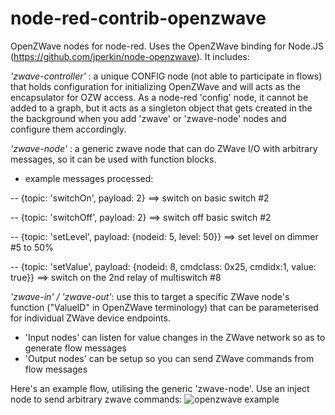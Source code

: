 node-red-contrib-openzwave
==========================

OpenZWave nodes for node-red. Uses the OpenZWave binding for Node.JS (https://github.com/jperkin/node-openzwave). It includes:

*'zwave-controller'* : a unique CONFIG node (not able to participate in flows) that holds configuration for initializing OpenZWave and will acts as the encapsulator for OZW access. As a node-red 'config' node, it cannot be added to a graph, but it acts as a singleton object that gets created in the the background when you add 'zwave' or 'zwave-node' nodes and configure them accordingly.

*'zwave-node'* : a generic zwave node that can do ZWave I/O with arbitrary messages, so it can be used with function blocks.
- example messages processed:

 -- {topic: 'switchOn', payload: 2}   ==> switch on basic switch #2

 -- {topic: 'switchOff', payload: 2}  ==> switch off basic switch #2

 -- {topic: 'setLevel', payload: {nodeid: 5, level: 50}}  ==> set level on dimmer #5 to 50%

 -- {topic: 'setValue', payload: {nodeid: 8, cmdclass: 0x25, cmdidx:1, value: true}} ==> switch on the 2nd relay of multiswitch #8 

*'zwave-in' / 'zwave-out'*: use this to target a specific ZWave node's function ("ValueID" in OpenZWave terminology) that can be parameterised for individual ZWave device endpoints. 
- 'Input nodes' can listen for value changes in the ZWave network so as to generate flow messages 
- 'Output nodes' can be setup so you can send ZWave commands from flow messages

Here's an example flow, utilising the generic 'zwave-node'. Use an inject node to send arbitrary zwave commands:
![openzwave example](https://github.com/ekarak/node-red-contrib-openzwave/raw/master/node-red-openzwave.png)
